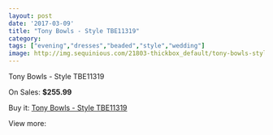```yaml
---
layout: post
date: '2017-03-09'
title: "Tony Bowls - Style TBE11319"
category: 
tags: ["evening","dresses","beaded","style","wedding"]
image: http://img.sequinious.com/21803-thickbox_default/tony-bowls-style-tbe11319.jpg
---
```

Tony Bowls - Style TBE11319

On Sales: **$255.99**
<a href="https://www.sequinious.com/9816-tony-bowls-style-tbe11319.html"><amp-img layout="responsive" width="600" height="600" src="//img.sequinious.com/21803-thickbox_default/tony-bowls-style-tbe11319.jpg" alt="Tony Bowls - Style TBE11319 0" /></a>
<a href="https://www.sequinious.com/9816-tony-bowls-style-tbe11319.html"><amp-img layout="responsive" width="600" height="600" src="//img.sequinious.com/21804-thickbox_default/tony-bowls-style-tbe11319.jpg" alt="Tony Bowls - Style TBE11319 1" /></a>
<a href="https://www.sequinious.com/9816-tony-bowls-style-tbe11319.html"><amp-img layout="responsive" width="600" height="600" src="//img.sequinious.com/21805-thickbox_default/tony-bowls-style-tbe11319.jpg" alt="Tony Bowls - Style TBE11319 2" /></a>
<a href="https://www.sequinious.com/9816-tony-bowls-style-tbe11319.html"><amp-img layout="responsive" width="600" height="600" src="//img.sequinious.com/21806-thickbox_default/tony-bowls-style-tbe11319.jpg" alt="Tony Bowls - Style TBE11319 3" /></a>
<a href="https://www.sequinious.com/9816-tony-bowls-style-tbe11319.html"><amp-img layout="responsive" width="600" height="600" src="//img.sequinious.com/21807-thickbox_default/tony-bowls-style-tbe11319.jpg" alt="Tony Bowls - Style TBE11319 4" /></a>
<a href="https://www.sequinious.com/9816-tony-bowls-style-tbe11319.html"><amp-img layout="responsive" width="600" height="600" src="//img.sequinious.com/21808-thickbox_default/tony-bowls-style-tbe11319.jpg" alt="Tony Bowls - Style TBE11319 5" /></a>
<a href="https://www.sequinious.com/9816-tony-bowls-style-tbe11319.html"><amp-img layout="responsive" width="600" height="600" src="//img.sequinious.com/21809-thickbox_default/tony-bowls-style-tbe11319.jpg" alt="Tony Bowls - Style TBE11319 6" /></a>

Buy it: [Tony Bowls - Style TBE11319](https://www.sequinious.com/9816-tony-bowls-style-tbe11319.html "Tony Bowls - Style TBE11319")

View more: [](https://www.sequinious.com/- "")